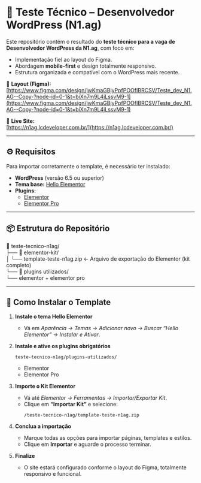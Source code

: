 # 🧩 Teste Técnico – Desenvolvedor WordPress (N1.ag)

Este repositório contém o resultado do **teste técnico para a vaga de Desenvolvedor WordPress da N1.ag**, com foco em:

- Implementação fiel ao layout do Figma.  
- Abordagem **mobile-first** e design totalmente responsivo.  
- Estrutura organizada e compatível com o WordPress mais recente.  

🔗 **Layout (Figma):**  
[https://www.figma.com/design/jwKmaGBjyPpfPOOfIBRCSV/Teste_dev_N1.AG--Copy-?node-id=0-1&t=biXn7m9L4jLssvM9-1](https://www.figma.com/design/jwKmaGBjyPpfPOOfIBRCSV/Teste_dev_N1.AG--Copy-?node-id=0-1&t=biXn7m9L4jLssvM9-1)

🔗 **Live Site:**  
[https://n1ag.lcdeveloper.com.br/](https://n1ag.lcdeveloper.com.br/)

---

## ⚙️ Requisitos

Para importar corretamente o template, é necessário ter instalado:

- **WordPress** (versão 6.5 ou superior)  
- **Tema base:** [Hello Elementor](https://wordpress.org/themes/hello-elementor/)  
- **Plugins:**
  - [Elementor](https://br.wordpress.org/plugins/elementor/)
  - [Elementor Pro](https://elementor.com/pro/)

---

## 📦 Estrutura do Repositório

📁 teste-tecnico-n1ag/<br>
├── 📁 elementor-kit/<br>
│ └── template-teste-n1ag.zip ← Arquivo de exportação do Elementor (kit completo)<br>
└── 📁 plugins utilizados/<br>
└── elementor + elementor pro<br>

---

## 🚀 Como Instalar o Template

1. **Instale o tema Hello Elementor**
   - Vá em *Aparência → Temas → Adicionar novo → Buscar “Hello Elementor” → Instalar e Ativar*.

2. **Instale e ative os plugins obrigatórios**
     ```
     teste-tecnico-n1ag/plugins-utilizados/
     ```
   - Elementor  
   - Elementor Pro  

3. **Importe o Kit Elementor**
   - Vá até *Elementor → Ferramentas → Importar/Exportar Kit*.  
   - Clique em **“Importar Kit”** e selecione:
     ```
     /teste-tecnico-n1ag/template-teste-n1ag.zip
     ```

4. **Conclua a importação**
   - Marque todas as opções para importar páginas, templates e estilos.  
   - Clique em **Importar** e aguarde o processo terminar.  

5. **Finalize**
   - O site estará configurado conforme o layout do Figma, totalmente responsivo e funcional.
